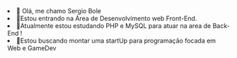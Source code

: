 <style>

  
  li{
  backgoround-color:back;
  }
</style>
  
<li>👋 Olá, me chamo Sergio Bole
<li>👀Estou entrando na Área de Desenvolvimento web Front-End.
<li>🌱Atualmente estou estudando PHP e MySQL para atuar na area de Back-End !
<li>💞️Estou buscando montar uma startUp para programação focada em Web e GameDev
